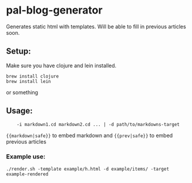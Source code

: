 # pal-blog-generator

Generates static html with templates.
Will be able to fill in previous articles soon.

## Setup:

Make sure you have clojure and lein installed.

```
brew install clojure
brew install lein
```

or something

## Usage:

```Usage: ./render.sh -template template.html -target target-dir
    -i markdown1.cd markdown2.cd ... | -d path/to/markdowns-target
```

`{{markdown|safe}}` to embed markdown and `{{prev|safe}}` to embed previous articles

### Example use:

`./render.sh -template example/h.html -d example/items/ -target example-rendered`
